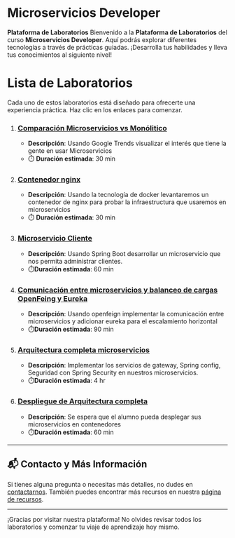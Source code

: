 # Microservicios Developer

**Plataforma de Laboratorios**
Bienvenido a la **Plataforma de Laboratorios** del curso **Microservicios Developer**. Aquí podrás explorar diferentes tecnologías a través de prácticas guiadas. ¡Desarrolla tus habilidades y lleva tus conocimientos al siguiente nivel!

# Lista de Laboratorios
Cada uno de estos laboratorios está diseñado para ofrecerte una experiencia práctica. Haz clic en los enlaces para comenzar.

01. ### [Comparación Microservicios vs Monólitico](./Capitulo1/README.md)
    - **Descripción**: Usando Google Trends visualizar el interés que tiene la gente en usar Microservicios
    - ⏱️ **Duración estimada**: 30 min

02. ### [Contenedor nginx](./Capitulo2/README.md)
    - **Descripción**: Usando la tecnología de docker levantaremos un contenedor de nginx para probar la infraestructura que usaremos en microservicios
    - ⏱️ **Duración estimada**: 30 min

03. ### [Microservicio Cliente](./Capitulo3/README.md)
    - **Descripción**: Usando Spring Boot desarrollar un microservicio que nos permita administrar clientes. 
    - ⏱️**Duración estimada**: 60 min

04. ### [Comunicación entre microservicios y balanceo de cargas OpenFeing y Eureka](./Capitulo4/README.md)
    - **Descripción**: Usando openfeign implementar la comunicación entre microservicios y adicionar eureka para el escalamiento horizontal
    - ⏱️**Duración estimada**: 90 min

05. ### [Arquitectura completa microservicios](./Capitulo5/README.md)
    - **Descripción**: Implementar los servicios de gateway, Spring config, Seguridad con Spring Security en nuestros microservicios.
    - ⏱️**Duración estimada**: 4 hr


06. ### [Despliegue de Arquitectura completa](./Capitulo6/README.md)
    - **Descripción**: Se espera que el alumno pueda desplegar sus microservicios en contenedores
    - ⏱️**Duración estimada**: 60 min

---
## 📬 **Contacto y Más Información**

Si tienes alguna pregunta o necesitas más detalles, no dudes en [contactarnos](mailto:soporte@netec.com). También puedes encontrar más recursos en nuestra [página de recursos](https://netec.com).

---

¡Gracias por visitar nuestra plataforma! No olvides revisar todos los laboratorios y comenzar tu viaje de aprendizaje hoy mismo.
